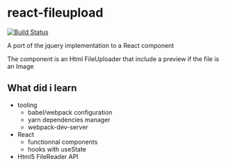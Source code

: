 # react-fileupload

[![Build Status](https://dev.azure.com/sylvaingogel/sylvaingogel/_apis/build/status/meshenka.sf-flex?branchName=master)](https://dev.azure.com/sylvaingogel/sylvaingogel/_build/latest?definitionId=1&branchName=master)

A port of the jquery implementation to a React component

The component is an Html FileUploader that include a preview if the file is an Image

## What did i learn

* tooling
  * babel/webpack configuration
  * yarn dependencies manager
  * webpack-dev-server
* React
  * functionnal components
  * hooks with useState
* Html5 FileReader API